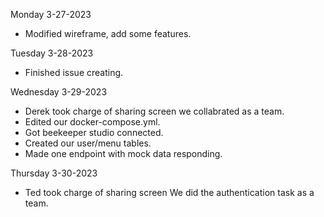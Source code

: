 Monday 3-27-2023
* Modified wireframe, add some features.

Tuesday 3-28-2023
* Finished issue creating.

Wednesday 3-29-2023
* Derek took charge of sharing screen we collabrated as a team.
* Edited our docker-compose.yml.
* Got beekeeper studio connected.
* Created our user/menu tables.
* Made one endpoint with mock data responding.

Thursday 3-30-2023
* Ted took charge of sharing screen We did the authentication task as a team.

